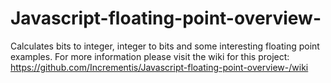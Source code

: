# Javascript-floating-point-overview-
Calculates bits to integer, integer to bits and some interesting floating point examples. For more information please visit the wiki for this project: https://github.com/Incrementis/Javascript-floating-point-overview-/wiki
